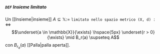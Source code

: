 ##### `DEF` Insieme limitato
Un [[Insieme|insieme]] $A \subseteq \mathbb{X} :=$  `limitato nello spazio metrico (X, d)` $:\Leftrightarrow$
$$\underset{a \in \mathbb{X}}{\exists} \hspace{5px} \underset{r > 0}{\exists} \mid B_r(a) \supseteq A$$
con $B_{r_a}(a)$ [[Palla|palla aperta]].